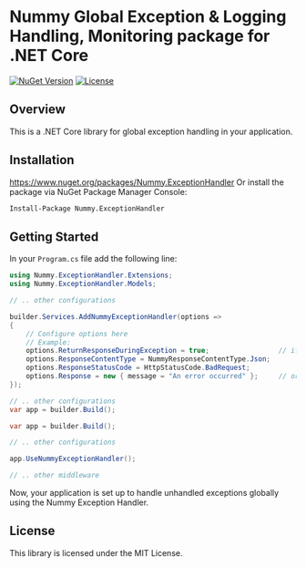 # Nummy Global Exception & Logging Handling, Monitoring package for .NET Core

[![NuGet Version](https://img.shields.io/nuget/v/Nummy.ExceptionHandler.svg)](https://www.nuget.org/packages/Nummy.ExceptionHandler/)
[![License](https://img.shields.io/badge/license-MIT-blue.svg)](LICENSE)

## Overview

This is a .NET Core library for global exception handling in your application.

## Installation

https://www.nuget.org/packages/Nummy.ExceptionHandler
Or install the package via NuGet Package Manager Console:

```bash
Install-Package Nummy.ExceptionHandler
```

## Getting Started

In your `Program.cs` file add the following line:

```csharp
using Nummy.ExceptionHandler.Extensions;
using Nummy.ExceptionHandler.Models;
```

```csharp
// .. other configurations

builder.Services.AddNummyExceptionHandler(options =>
{
    // Configure options here
    // Example: 
    options.ReturnResponseDuringException = true;                 // if false, the app throws exceptions as a normal
    options.ResponseContentType = NummyResponseContentType.Json;
    options.ResponseStatusCode = HttpStatusCode.BadRequest;
    options.Response = new { message = "An error occurred" };     // or your custom object
});

// .. other configurations
var app = builder.Build();
```

```csharp
var app = builder.Build();

// .. other configurations

app.UseNummyExceptionHandler();

// .. other middleware
```

Now, your application is set up to handle unhandled exceptions globally using the Nummy Exception Handler.

## License

This library is licensed under the MIT License.